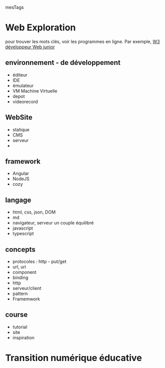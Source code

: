 mesTags

# Web Exploration
pour trouver les mots clés, voir les programmes en ligne.
Par exemple, [W3 développeur Web junior](https://3wa.fr/wp-content/uploads/2017/05/3WAProgrammeFormation2017.pdf)
## environnement - de développement
* éditeur
* IDE
* émulateur
* VM Machine Virtuelle
* depot
* videorecord



## WebSite
* statique
* CMS
* serveur
*

## framework
* Angular
* NodeJS
* cozy

## langage
* html, css, json, DOM
* md
* navigateur, serveur un couple équilibré
* javascript
* typescript

## concepts
* protocoles : http - put/get
* url, uri
* component
* binding
* http
* serveur/client
* pattern
* Framemwork

## course
* tutorial
* site
* inspiration

# Transition numérique éducative
